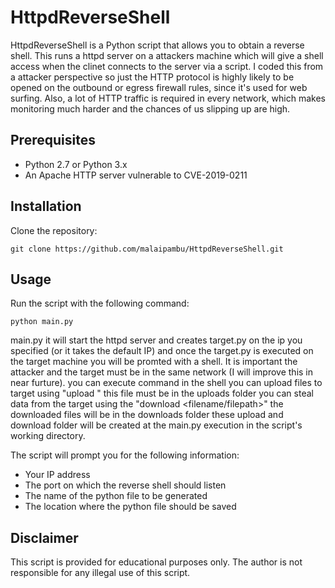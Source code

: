 # HttpdReverseShell

HttpdReverseShell is a Python script that allows you to obtain a reverse shell. This runs a httpd server on a attackers machine which will give a shell access when the clinet connects to the server via a script.
I coded this from a attacker perspective so just the HTTP protocol is highly likely to be opened on the outbound or egress firewall rules, since it's used for web surfing. Also, a lot of HTTP traffic is required in every network, which makes monitoring much harder and the chances of us slipping up are high.


## Prerequisites

- Python 2.7 or Python 3.x
- An Apache HTTP server vulnerable to CVE-2019-0211

## Installation

Clone the repository:

`git clone https://github.com/malaipambu/HttpdReverseShell.git`


## Usage

Run the script with the following command:

`python main.py
`

main.py it will start the httpd server and creates target.py on the ip you specified (or it takes the default IP) and once the target.py is executed on the target machine you will be promted with a shell. It is important the attacker and the target must be in the same network (I will improve this in near furture). you can execute command in the shell you can upload files to target using "upload " this file must be in the uploads folder you can steal data from the target using the "download <filename/filepath>" the downloaded files will be in the downloads folder these upload and download folder will be created at the main.py execution in the script's working directory.

The script will prompt you for the following information:

- Your IP address
- The port on which the reverse shell should listen
- The name of the python file to be generated
- The location where the python file should be saved


## Disclaimer

This script is provided for educational purposes only. The author is not responsible for any illegal use of this script.
